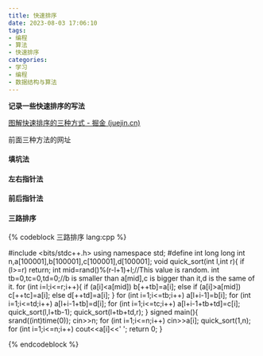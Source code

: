 ```yaml
---
title: 快速排序
date: 2023-08-03 17:06:10
tags:
- 编程
- 算法
- 快速排序
categories:
- 学习
- 编程
- 数据结构与算法
---
```


**记录一些快速排序的写法**

[图解快速排序的三种方式 - 掘金 (juejin.cn)](https://juejin.cn/post/7056416599003136014)

前面三种方法的网址

#### 填坑法

#### 左右指针法

#### 前后指针法



#### 三路排序

{% codeblock 三路排序 lang:cpp %}

#include <bits/stdc++.h>
using namespace std;
#define int long long
int n,a[100001],b[100001],c[100001],d[100001];
void quick_sort(int l,int r){
	if (l>=r) return;
	int mid=rand()%(r-l+1)+l;//This value is random.
	int tb=0,tc=0,td=0;//b is smaller than a[mid],c is bigger than it,d is the same of it.
	for (int i=l;i<=r;i++){
		if (a[i]<a[mid]) b[++tb]=a[i];
		else if (a[i]>a[mid]) c[++tc]=a[i];
		else d[++td]=a[i];
	}
	for (int i=1;i<=tb;i++) a[l+i-1]=b[i];
	for (int i=1;i<=td;i++) a[l+i-1+tb]=d[i];
	for (int i=1;i<=tc;i++) a[l+i-1+tb+td]=c[i];
	quick_sort(l,l+tb-1);
	quick_sort(l+tb+td,r);
}
signed main(){
	srand((int)time(0));
	cin>>n;
	for (int i=1;i<=n;i++) cin>>a[i];
	quick_sort(1,n);
	for (int i=1;i<=n;i++) cout<<a[i]<<' ';
	return 0;
}

{% endcodeblock %}

